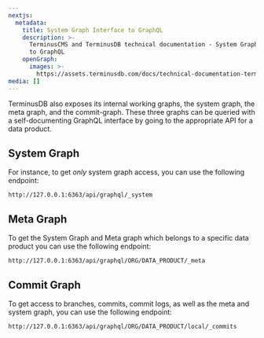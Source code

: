 ```yaml
---
nextjs:
  metadata:
    title: System Graph Interface to GraphQL
    description: >-
      TerminusCMS and TerminusDB technical documentation - System Graph Interface
      to GraphQL
    openGraph:
      images: >-
        https://assets.terminusdb.com/docs/technical-documentation-terminuscms-og.png
media: []
---
```


TerminusDB also exposes its internal working graphs, the system graph, the meta graph, and the commit-graph. These three graphs can be queried with a self-documenting GraphQL interface by going to the appropriate API for a data product.

## System Graph

For instance, to get _only_ system graph access, you can use the following endpoint:

```url
http://127.0.0.1:6363/api/graphql/_system
```

## Meta Graph

To get the System Graph and Meta graph which belongs to a specific data product you can use the following endpoint:

```url
http://127.0.0.1:6363/api/graphql/ORG/DATA_PRODUCT/_meta
```

## Commit Graph

To get access to branches, commits, commit logs, as well as the meta and system graph, you can use the following endpoint:

```url
http://127.0.0.1:6363/api/graphql/ORG/DATA_PRODUCT/local/_commits
```